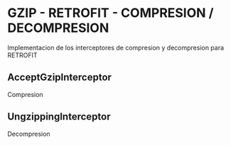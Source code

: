 # GZIP - RETROFIT - COMPRESION / DECOMPRESION

Implementacion de los interceptores de compresion y decompresion para RETROFIT

## AcceptGzipInterceptor

Compresion

## UngzippingInterceptor

Decompresion 








